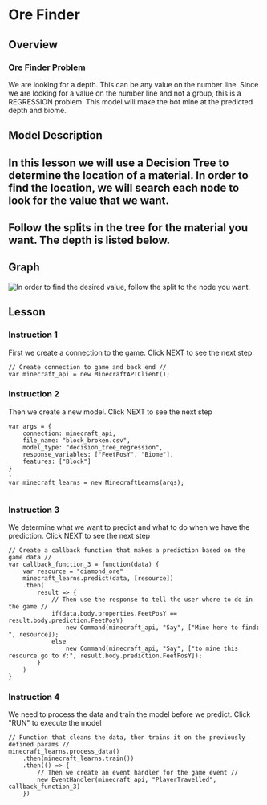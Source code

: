 # Ore Finder
## Overview
### Ore Finder Problem
We are looking for a depth. This can be any value on the number line.
Since we are looking for a value on the number line and not a group, 
this is a REGRESSION problem.
This model will make the bot mine at the predicted depth and biome.
## Model Description

In this lesson we will use a Decision Tree to determine the location of a material. In order to find
the location, we will search each node to look for the value that we want.
-
Follow the splits in the tree for the material you want. The depth is listed below.
-
## Graph 
![In order to find the desired value, follow the split to the node you want.](../static/includes/decision_tree.png)

## Lesson
### Instruction 1
First we create a connection to the game. Click NEXT to see the next step
```
// Create connection to game and back end //
var minecraft_api = new MinecraftAPIClient();
```
### Instruction 2
Then we create a new model. Click NEXT to see the next step
```
var args = {
    connection: minecraft_api, 
    file_name: "block_broken.csv", 
    model_type: "decision_tree_regression", 
    response_variables: ["FeetPosY", "Biome"],
    features: ["Block"]
}
-
var minecraft_learns = new MinecraftLearns(args);
-
```

### Instruction 3
We determine what we want to predict and what to do when we have the prediction.
Click NEXT to see the next step
```
// Create a callback function that makes a prediction based on the game data //
var callback_function_3 = function(data) {
    var resource = "diamond_ore"
    minecraft_learns.predict(data, [resource])
    .then(
        result => {
            // Then use the response to tell the user where to do in the game //
            if(data.body.properties.FeetPosY == result.body.prediction.FeetPosY)
                new Command(minecraft_api, "Say", ["Mine here to find: ", resource]);
            else
                new Command(minecraft_api, "Say", ["to mine this resource go to Y:", result.body.prediction.FeetPosY]);
        }            
    )
}
```
### Instruction 4
We need to process the data and train the model before we predict.
Click "RUN" to execute the model
```
// Function that cleans the data, then trains it on the previously defined params //
minecraft_learns.process_data()
    .then(minecraft_learns.train())
    .then(() => {
        // Then we create an event handler for the game event //
        new EventHandler(minecraft_api, "PlayerTravelled", callback_function_3)
    })
```
